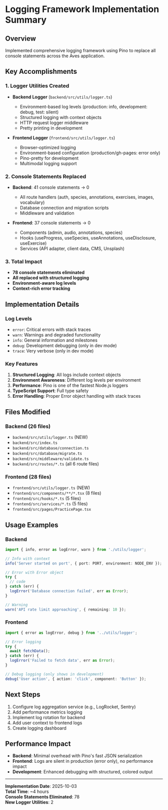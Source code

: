 # Logging Framework Implementation Summary

## Overview
Implemented comprehensive logging framework using Pino to replace all console statements across the Aves application.

## Key Accomplishments

### 1. Logger Utilities Created
- **Backend Logger** (`backend/src/utils/logger.ts`)
  - Environment-based log levels (production: info, development: debug, test: silent)
  - Structured logging with context objects
  - HTTP request logger middleware
  - Pretty printing in development

- **Frontend Logger** (`frontend/src/utils/logger.ts`)
  - Browser-optimized logging
  - Environment-based configuration (production/gh-pages: error only)
  - Pino-pretty for development
  - Multimodal logging support

### 2. Console Statements Replaced
- **Backend**: 41 console statements → 0
  - All route handlers (auth, species, annotations, exercises, images, vocabulary)
  - Database connection and migration scripts
  - Middleware and validation
  
- **Frontend**: 37 console statements → 0
  - Components (admin, audio, annotations, species)
  - Hooks (useProgress, useSpecies, useAnnotations, useDisclosure, useExercise)
  - Services (API adapter, client data, CMS, Unsplash)

### 3. Total Impact
- **78 console statements eliminated**
- **All replaced with structured logging**
- **Environment-aware log levels**
- **Context-rich error tracking**

## Implementation Details

### Log Levels
- `error`: Critical errors with stack traces
- `warn`: Warnings and degraded functionality
- `info`: General information and milestones
- `debug`: Development debugging (only in dev mode)
- `trace`: Very verbose (only in dev mode)

### Key Features
1. **Structured Logging**: All logs include context objects
2. **Environment Awareness**: Different log levels per environment
3. **Performance**: Pino is one of the fastest Node.js loggers
4. **TypeScript Support**: Full type safety
5. **Error Handling**: Proper Error object handling with stack traces

## Files Modified

### Backend (26 files)
- `backend/src/utils/logger.ts` (NEW)
- `backend/src/index.ts`
- `backend/src/database/connection.ts`
- `backend/src/database/migrate.ts`
- `backend/src/middleware/validate.ts`
- `backend/src/routes/*.ts` (all 6 route files)

### Frontend (28 files)
- `frontend/src/utils/logger.ts` (NEW)
- `frontend/src/components/**/*.tsx` (8 files)
- `frontend/src/hooks/*.ts` (5 files)
- `frontend/src/services/*.ts` (5 files)
- `frontend/src/pages/PracticePage.tsx`

## Usage Examples

### Backend
```typescript
import { info, error as logError, warn } from './utils/logger';

// Info with context
info('Server started on port', { port: PORT, environment: NODE_ENV });

// Error with Error object
try {
  // code
} catch (err) {
  logError('Database connection failed', err as Error);
}

// Warning
warn('API rate limit approaching', { remaining: 10 });
```

### Frontend
```typescript
import { error as logError, debug } from '../utils/logger';

// Error logging
try {
  await fetchData();
} catch (err) {
  logError('Failed to fetch data', err as Error);
}

// Debug logging (only shows in development)
debug('User action', { action: 'click', component: 'Button' });
```

## Next Steps
1. Configure log aggregation service (e.g., LogRocket, Sentry)
2. Add performance metrics logging
3. Implement log rotation for backend
4. Add user context to frontend logs
5. Create logging dashboard

## Performance Impact
- **Backend**: Minimal overhead with Pino's fast JSON serialization
- **Frontend**: Logs are silent in production (error only), no performance impact
- **Development**: Enhanced debugging with structured, colored output

---
**Implementation Date**: 2025-10-03  
**Total Time**: ~4 hours  
**Console Statements Eliminated**: 78  
**New Logger Utilities**: 2
